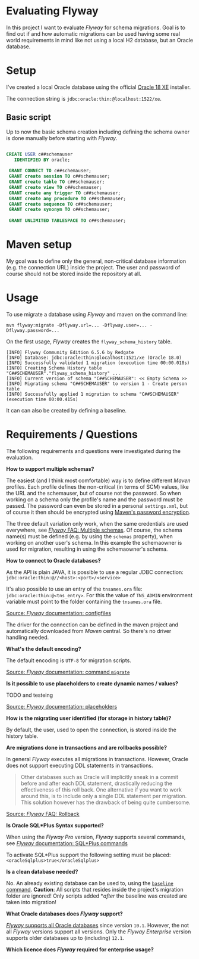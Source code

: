 # Evaluating Flyway

In this project I want to evaluate _Flyway_ for schema migrations.
Goal is to find out if and how automatic migrations can be used having some real world requirements in mind like not using a local H2 database, but an Oracle database.

# Setup
I've created a local Oracle database using the official [Oracle 18 XE](https://www.oracle.com/database/technologies/xe-downloads.html) installer.

The connection string is `jdbc:oracle:thin:@localhost:1522/xe`.

## Basic script
Up to now the basic schema creation including defining the schema owner is done manually before starting with _Flyway_.

```sql

CREATE USER c##schemauser
   IDENTIFIED BY oracle;
 
 GRANT CONNECT TO c##schemauser;
 GRANT create session TO c##schemauser;
 GRANT create table TO c##schemauser;
 GRANT create view TO c##schemauser;
 GRANT create any trigger TO c##schemauser;
 GRANT create any procedure TO c##schemauser;
 GRANT create sequence TO c##schemauser;
 GRANT create synonym TO c##schemauser;
 
 GRANT UNLIMITED TABLESPACE TO c##schemauser;
```

# Maven setup
My goal was to define only the general, non-critical database information (e.g. the connection URL) inside the project.
The user and password of course should not be stored inside the repository at all. 

# Usage
To use migrate a database using _Flyway_ and maven on the command line: 

`mvn flyway:migrate -Dflyway.url=... -Dflyway.user=... -Dflyway.password=...`

On the first usage, _Flyway_ creates the `flyway_schema_history` table. 

```
[INFO] Flyway Community Edition 6.5.6 by Redgate
[INFO] Database: jdbc:oracle:thin:@localhost:1521/xe (Oracle 18.0)
[INFO] Successfully validated 1 migration (execution time 00:00.018s)
[INFO] Creating Schema History table "C##SCHEMAUSER"."flyway_schema_history" ...
[INFO] Current version of schema "C##SCHEMAUSER": << Empty Schema >>
[INFO] Migrating schema "C##SCHEMAUSER" to version 1 - Create person table
[INFO] Successfully applied 1 migration to schema "C##SCHEMAUSER" (execution time 00:00.415s)
```

It can can also be created by defining a baseline.

# Requirements / Questions
The following requirements and questions were investigated during the evaluation.

**How to support multiple schemas?**

The easiest (and I think most comfortable) way is to define different _Maven_ profiles.
Each profile defines the non-critical (in terms of SCM) values, like the URL and the schemauser, but of course not the password.
So when working on a schema only the profile's name and the password must be passed.
The password can even be stored in a personal `settings.xml`, but of course it then should be encrypted using [Maven's password encryption](https://maven.apache.org/guides/mini/guide-encryption.html).

The three default variation only work, when the same credentials are used everywhere, see [_Flyway_ FAQ: Multiple schemas](https://flywaydb.org/documentation/faq#multiple-schemas).
Of course, the schema name(s) must be defined (e.g. by using the `schemas` property), when working on another user's schema. 
In this example the schemaowner is used for migration, resulting in using the schemaowner's schema.


**How to connect to Oracle databases?**

As the API is plain JAVA, it is possible to use a regular JDBC connection: `jdbc:oracle:thin:@//<host>:<port>/<service>`

It's also possible to use an entry of the `tnsames.ora` file: `jdbc:oracle:thin:@<tns_entry>`.
For this the value of `TNS_ADMIN` environment variable must point to the folder containing the `tnsames.ora` file.

[Source: _Flyway_ documentation: configfiles](https://flywaydb.org/documentation/configfiles)

The driver for the connection can be defined in the maven project and automatically downloaded from _Maven_ central.
So there's no driver handling needed. 

**What's the default encoding?**

The default encoding is `UTF-8` for migration scripts.

[Source: _Flyway_ documentation: command `migrate`](https://flywaydb.org/documentation/commandline/migrate)

**Is it possible to use placeholders to create dynamic names / values?**

TODO and testeing

[Source: _Flyway_ documentation: placeholders](https://flywaydb.org/documentation/placeholders)


**How is the migrating user identified (for storage in history table)?**

By default, the user, used to open the connection, is stored inside the history table.

**Are migrations done in transactions and are rollbacks possible?**

In general _Flyway_ executes all migrations in transactions.
However, Oracle does not support executing DDL statements in transactions.

> Other databases such as Oracle will implicitly sneak in a commit before and after each DDL statement, drastically reducing the effectiveness of this roll back.
> One alternative if you want to work around this, is to include only a single DDL statement per migration.
> This solution however has the drawback of being quite cumbersome. 

[Source: _Flyway_ FAQ: Rollback](https://flywaydb.org/documentation/faq#rollback)

**Is Oracle SQL\*Plus Syntax supported?**

When using the _Flyway Pro_ version, _Flyway_ supports several commands, see [_Flyway_ documentation: SQL*Plus commands](https://flywaydb.org/documentation/database/oracle#sqlplus-commands)

To activate SQL*Plus support the following setting must be placed: `<oracleSqlplus>true</oracleSqlplus>`

**Is a clean database needed?**

No.
An already existing database can be used to, using the [`baseline` command](https://flywaydb.org/documentation/command/baseline).
**Caution**: All scripts that resides inside the project's migration folder are ignored!
Only scripts added **after* the baseline was created are taken into migration!

**What Oracle databases does _Flyway_ support?**

[_Flyway_ supports all Oracle databases](https://flywaydb.org/documentation/database/oracle) since version `10.1`.
However, the not all _Flyway_ versions support all versions.
Only the _Flyway Enterprise_ version supports older databases up to (including) `12.1`.

**Which licence does _Flyway_ required for enterprise usage?**
